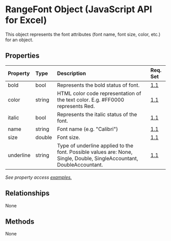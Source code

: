 # RangeFont Object (JavaScript API for Excel)

This object represents the font attributes (font name, font size, color, etc.) for an object.

## Properties

| Property	   | Type	|Description| Req. Set|
|:---------------|:--------|:----------|:----|
|bold|bool|Represents the bold status of font.|[1.1](../requirement-sets/excel-api-requirement-sets.md)|
|color|string|HTML color code representation of the text color. E.g. #FF0000 represents Red.|[1.1](../requirement-sets/excel-api-requirement-sets.md)|
|italic|bool|Represents the italic status of the font.|[1.1](../requirement-sets/excel-api-requirement-sets.md)|
|name|string|Font name (e.g. "Calibri")|[1.1](../requirement-sets/excel-api-requirement-sets.md)|
|size|double|Font size.|[1.1](../requirement-sets/excel-api-requirement-sets.md)|
|underline|string|Type of underline applied to the font. Possible values are: None, Single, Double, SingleAccountant, DoubleAccountant.|[1.1](../requirement-sets/excel-api-requirement-sets.md)|

_See property access [examples.](#property-access-examples)_

## Relationships
None


## Methods
None

